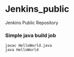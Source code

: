# Jenkins_public
Jenkins Public Repository

### Simple java build job
```
javac HelloWorld.java
java HelloWorld
```
